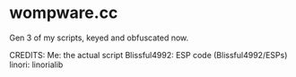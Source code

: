 # wompware.cc
Gen 3 of my scripts, keyed and obfuscated now.

CREDITS:
Me: the actual script
Blissful4992: ESP code (Blissful4992/ESPs)
linori: linorialib



